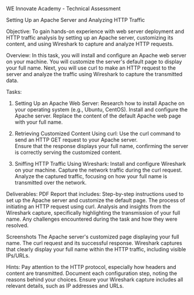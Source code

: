 WE Innovate Academy - Technical Assessment

Setting Up an Apache Server and Analyzing HTTP Traffic

Objective:
To gain hands-on experience with web server deployment and HTTP traffic 
analysis by setting up an Apache server, customizing its content, and using Wireshark to 
capture and analyze HTTP requests.

Overview:
In this task, you will install and configure an Apache web server on your 
machine. You will customize the server's default page to display your full name. Next, you 
will use curl to make an HTTP request to the server and analyze the traffic using Wireshark 
to capture the transmitted data.

Tasks:
1. Setting Up an Apache Web Server:
Research how to install Apache on your operating system (e.g., Ubuntu, 
CentOS).
Install and configure the Apache server.
Replace the content of the default Apache web page with your full name.

2. Retrieving Customized Content Using curl:
Use the curl command to send an HTTP GET request to your Apache server.   
Ensure that the response displays your full name, confirming the server is 
correctly serving the customized content.

3. Sniffing HTTP Traffic Using Wireshark:
Install and configure Wireshark on your machine.
Capture the network traffic during the curl request.
Analyze the captured traffic, focusing on how your full name is transmitted 
over the network.

Deliverables:
PDF Report that includes:
Step-by-step instructions used to set up the Apache server and customize 
the default page.
The process of initiating an HTTP request using curl.
Analysis and insights from the Wireshark capture, specifically highlighting 
the transmission of your full name.
Any challenges encountered during the task and how they were resolved.

Screenshots
The Apache server's customized page displaying your full name.
The curl request and its successful response.
Wireshark captures that clearly display your full name within the HTTP 
traffic, including visible IPs/URLs.

Hints: 
Pay attention to the HTTP protocol, especially how headers and content are 
transmitted.
Document each configuration step, noting the reasons behind your choices.
Ensure your Wireshark capture includes all relevant details, such as IP addresses 
and URLs.  


